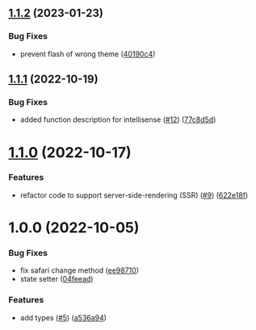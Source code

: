 ## [1.1.2](https://github.com/rfoel/use-prefers-color-scheme/compare/v1.1.1...v1.1.2) (2023-01-23)


### Bug Fixes

* prevent flash of wrong theme ([40190c4](https://github.com/rfoel/use-prefers-color-scheme/commit/40190c49948170a46a117eef4f5d232ebb2beccf))

## [1.1.1](https://github.com/rfoel/use-prefers-color-scheme/compare/v1.1.0...v1.1.1) (2022-10-19)


### Bug Fixes

* added function description for intellisense ([#12](https://github.com/rfoel/use-prefers-color-scheme/issues/12)) ([77c8d5d](https://github.com/rfoel/use-prefers-color-scheme/commit/77c8d5daa44af3b724ae8c06af5f1c6a2d6d3b3e))

# [1.1.0](https://github.com/rfoel/use-prefers-color-scheme/compare/v1.0.0...v1.1.0) (2022-10-17)


### Features

* refactor code to support server-side-rendering (SSR) ([#9](https://github.com/rfoel/use-prefers-color-scheme/issues/9)) ([622e18f](https://github.com/rfoel/use-prefers-color-scheme/commit/622e18f30acba2088d0b243fc3b3aa60d47fd609))

# 1.0.0 (2022-10-05)


### Bug Fixes

* fix safari change method ([ee98710](https://github.com/rfoel/use-prefers-color-scheme/commit/ee98710d92f7a16e02e3fad373e56473696755de))
* state setter ([04feead](https://github.com/rfoel/use-prefers-color-scheme/commit/04feeadd196944503107af5831c10b0a6a534e06))


### Features

* add types ([#5](https://github.com/rfoel/use-prefers-color-scheme/issues/5)) ([a536a94](https://github.com/rfoel/use-prefers-color-scheme/commit/a536a94a9c43da992b0561f6f38b3a3e9d5fa1ae))
